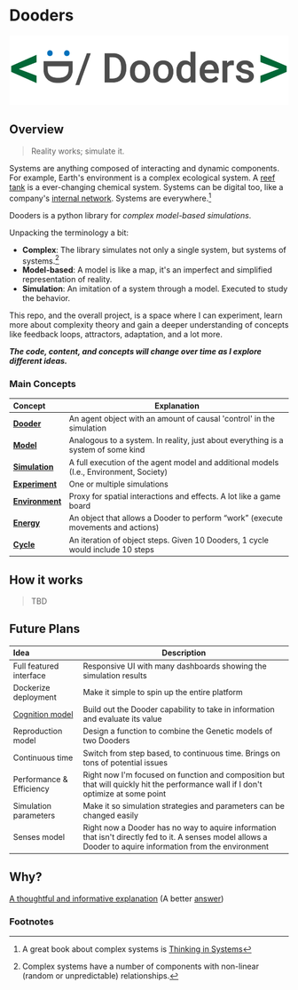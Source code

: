 
# Dooders

![dooders logo](./docs/dooder_logo.png)
  
## Overview

> Reality works; simulate it.  

Systems are anything composed of interacting and dynamic components. For example, Earth's environment is a complex ecological system. A [reef tank](https://www.saltwateraquariumblog.com/9-most-important-reef-tank-aquarium-water-parameters/) is a ever-changing chemical system. Systems can be digital too, like a company's [internal network](https://online.visual-paradigm.com/servlet/editor-content/knowledge/network-diagram/what-is-network-diagram/sites/7/2020/03/network-diagram-example-internal-network-diagram.png). Systems are everywhere.[^1]  

Dooders is a python library for *complex model-based simulations*.  

Unpacking the terminology a bit:  

* **Complex**: The library simulates not only a single system, but systems of systems.[^2]  
* **Model-based**: A model is like a map, it's an imperfect and simplified representation of reality.
* **Simulation**: An imitation of a system through a model. Executed to study the behavior.  

This repo, and the overall project, is a space where I can experiment, learn more about complexity theory and gain a deeper understanding of concepts like feedback loops, attractors, adaptation, and a lot more.  

***The code, content, and concepts will change over time as I explore different ideas.***  

### Main Concepts

| Concept                                | Explanation                                                                            |
| :------------------------------------- | -------------------------------------------------------------------------------------- |
| [**Dooder**](docs/Dooder.md)           | An agent object with an amount of causal 'control' in the simulation                   |
| [**Model**](docs/Concepts.md#Model)    | Analogous to a system. In reality, just about everything is a system of some kind      |
| [**Simulation**](docs/Simulation.md)   | A full execution of the agent model and additional models (I.e., Environment, Society) |
| [**Experiment**](docs/Experiment.md)   | One or multiple simulations                                                            |
| [**Environment**](docs/Environment.md) | Proxy for spatial interactions and effects. A lot like a game board                    |
| [**Energy**](docs/Energy.md)           | An object that allows a Dooder to perform “work” (execute movements and actions)       |
| [**Cycle**](docs/Concepts.md)          | An iteration of object steps. Given 10 Dooders, 1 cycle would include 10 steps         |
  
## How it works

   > TBD
  
## Future Plans

| Idea                             | Description                                                                                                                        |
| :------------------------------- | ---------------------------------------------------------------------------------------------------------------------------------- |
| Full featured interface | Responsive UI with many dashboards showing the simulation results                                                                  |
| Dockerize deployment             | Make it simple to spin up the entire platform                                                                                      |
| [Cognition model](https://github.com/csmangum/Dooders/blob/main/docs/plans/CognitionModel.md)                | Build out the Dooder capability to take in information and evaluate its value                                                      |
| Reproduction model               | Design a function to combine the Genetic models of two Dooders                                                                     |
| Continuous time                  | Switch from step based, to continuous time. Brings on tons of potential issues                                                     |
| Performance & Efficiency                   | Right now I'm focused on function and composition but that will quickly hit the performance wall if I don't optimize at some point |
| Simulation parameters | Make it so simulation strategies and parameters can be changed easily |
| Senses model | Right now a Dooder has no way to aquire information that isn't directly fed to it. A senses model allows a Dooder to aquire information from the environment |

## Why?

[A thoughtful and informative explanation](https://media.giphy.com/media/ihvwnO5pHKtyTYQWxU/giphy.gif)  (A better [answer](https://rememberization.substack.com/p/why-dooders))
  
### Footnotes

[^1]: A great book about complex systems is [Thinking in Systems](https://www.amazon.com/Thinking-Systems-Donella-H-Meadows/dp/1603580557/ref=nodl_?dplnkId=c7d91e2b-3d9e-4f2f-b62d-b83301ddb81d)
[^2]: Complex systems have a number of components with non-linear (random or unpredictable) relationships.  

